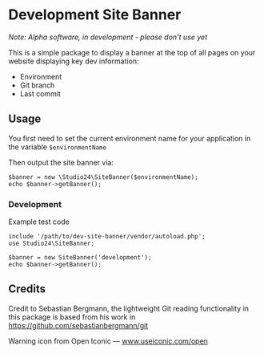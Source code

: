 # Development Site Banner

*Note: Alpha software, in development - please don't use yet*

This is a simple package to display a banner at the top of all pages on your website displaying key dev information:

* Environment
* Git branch
* Last commit
 
## Usage
 
You first need to set the current environment name for your application in the variable ```$environmentName``` 
 
Then output the site banner via:
 
```
$banner = new \Studio24\SiteBanner($environmentName);
echo $banner->getBanner();
```

### Development

Example test code

```
include '/path/to/dev-site-banner/vendor/autoload.php';
use Studio24\SiteBanner;

$banner = new SiteBanner('development');
echo $banner->getBanner();
```

 
## Credits

Credit to Sebastian Bergmann, the lightweight Git reading functionality in this package is based from his work in https://github.com/sebastianbergmann/git

Warning icon from Open Iconic — www.useiconic.com/open
